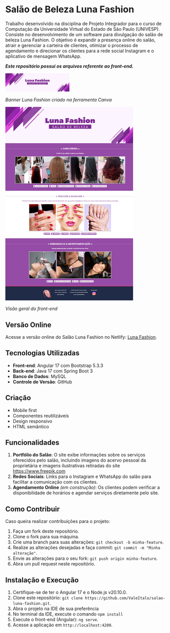 # Salão de Beleza Luna Fashion

Trabalho desenvolvido na disciplina de Projeto Integrador para o curso de Computação da Universidade Virtual do Estado de São Paulo (UNIVESP). Consiste no desenvolvimento de um software para divulgação do salão de beleza Luna Fashion. O objetivo é expandir a presença online do salão, atrair e gerenciar a carteira de clientes, otimizar o processo de agendamento e direcionar os clientes para a rede social Instagram e o aplicativo de mensagem WhatsApp.

**_Este repositório possui os arquivos referente ao front-end._**

<img src="./src/assets/img/banner-luna-fashion-5.jpg" alt="Banner Luna Fashion criado na ferramenta Canva" width="200" />

_Banner Luna Fashion criado na ferramenta Canva_

<img src="./src/assets/img/luna-fashion-front-end-1.png" alt="Banner Luna Fashion criado na ferramenta Canva" />

_Visão geral do front-end_

## Versão Online

Acesse a versão online do Salão Luna Fashion no Netlify: [Luna Fashion](https://lunafashion.netlify.app/home).

## Tecnologias Utilizadas

- **Front-end**: Angular 17 com Bootstrap 5.3.3
- **Back-end**: Java 17 com Spring Boot 3
- **Banco de Dados**: MySQL
- **Controle de Versão**: GitHub

## Criação

- Mobile first
- Componentes reutilizáveis
- Design responsivo
- HTML semântico

## Funcionalidades

1. **Portfólio do Salão**: O site exibe informações sobre os serviços oferecidos pelo salão, incluindo imagens do acervo pessoal da proprietária e imagens ilustrativas retiradas do site https://www.freepik.com
2. **Redes Sociais**: Links para o Instagram e WhatsApp do salão para facilitar a comunicação com os clientes.
3. **Agendamento Online** _(em construção)_: Os clientes podem verificar a disponibilidade de horários e agendar serviços diretamente pelo site.

## Como Contribuir

Caso queira realizar contribuições para o projeto:

1. Faça um fork deste repositório.
2. Clone o fork para sua máquina.
3. Crie uma branch para suas alterações: `git checkout -b minha-feature`.
4. Realize as alterações desejadas e faça commit: `git commit -m "Minha alteração"`.
5. Envie as alterações para o seu fork: `git push origin minha-feature`.
6. Abra um pull request neste repositório.

## Instalação e Execução

1. Certifique-se de ter o Angular 17 e o Node.js v20.10.0.
2. Clone este repositório: `git clone https://github.com/ValeItalo/salao-luna-fashion.git`.
3. Abra o projeto na IDE de sua preferência
4. No terminal da IDE, execute o comando `npm install`
5. Execute o front-end (Angular): `ng serve`.
6. Acesse a aplicação em `http://localhost:4200`.
